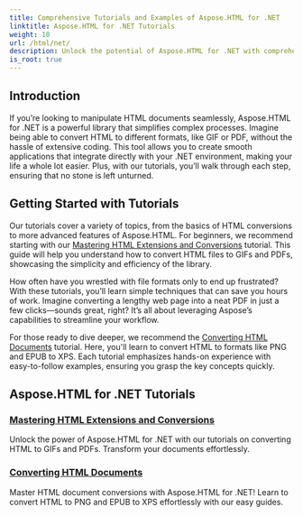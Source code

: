 ```yaml
---
title: Comprehensive Tutorials and Examples of Aspose.HTML for .NET 
linktitle: Aspose.HTML for .NET Tutorials
weight: 10
url: /html/net/
description: Unlock the potential of Aspose.HTML for .NET with comprehensive tutorials on document conversions and extensions tailored for developers and enthusiasts alike.
is_root: true
---
```

## Introduction

If you’re looking to manipulate HTML documents seamlessly, Aspose.HTML for .NET is a powerful library that simplifies complex processes. Imagine being able to convert HTML to different formats, like GIF or PDF, without the hassle of extensive coding. This tool allows you to create smooth applications that integrate directly with your .NET environment, making your life a whole lot easier. Plus, with our tutorials, you’ll walk through each step, ensuring that no stone is left unturned.

## Getting Started with Tutorials

Our tutorials cover a variety of topics, from the basics of HTML conversions to more advanced features of Aspose.HTML. For beginners, we recommend starting with our [Mastering HTML Extensions and Conversions](./mastering-html-extensions-and-conversions/) tutorial. This guide will help you understand how to convert HTML files to GIFs and PDFs, showcasing the simplicity and efficiency of the library. 

How often have you wrestled with file formats only to end up frustrated? With these tutorials, you’ll learn simple techniques that can save you hours of work. Imagine converting a lengthy web page into a neat PDF in just a few clicks—sounds great, right? It’s all about leveraging Aspose’s capabilities to streamline your workflow.

For those ready to dive deeper, we recommend the [Converting HTML Documents](./converting-html-documents/) tutorial. Here, you'll learn to convert HTML to formats like PNG and EPUB to XPS. Each tutorial emphasizes hands-on experience with easy-to-follow examples, ensuring you grasp the key concepts quickly. 

## Aspose.HTML for .NET Tutorials
### [Mastering HTML Extensions and Conversions](./mastering-html-extensions-and-conversions/)
Unlock the power of Aspose.HTML for .NET with our tutorials on converting HTML to GIFs and PDFs. Transform your documents effortlessly.
### [Converting HTML Documents](./converting-html-documents/)
Master HTML document conversions with Aspose.HTML for .NET! Learn to convert HTML to PNG and EPUB to XPS effortlessly with our easy guides.
